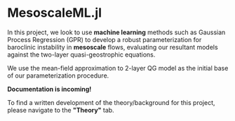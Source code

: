 # MesoscaleML.jl

In this project, we look to use **machine learning** methods such as Gaussian Process Regression (GPR) to develop a robust parameterization for baroclinic instability in **mesoscale** flows, evaluating our resultant models against the two-layer quasi-geostrophic equations.

We use the mean-field approximation to 2-layer QG model as the initial base of our parameterization procedure.

**Documentation is incoming!**

To find a written development of the theory/background for this project, please navigate to the **"Theory"** tab.
